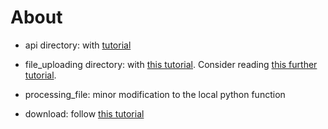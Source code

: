 # About

- api directory: with [tutorial](https://programminghistorian.org/en/lessons/creating-apis-with-python-and-flask)

- file_uploading directory: with [this tutorial](https://www.geeksforgeeks.org/how-to-upload-file-in-python-flask/).  Consider reading [this further tutorial](https://blog.miguelgrinberg.com/post/handling-file-uploads-with-flask).

- processing_file: minor modification to the local python function

- download: follow [this tutorial](https://www.geeksforgeeks.org/uploading-and-downloading-files-in-flask/)
